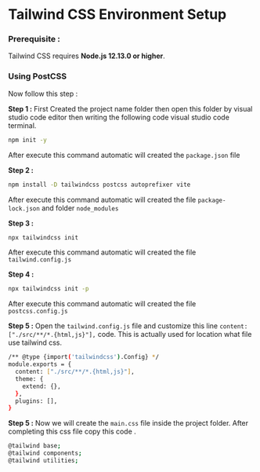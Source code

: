 # Tailwind CSS Environment Setup


### Prerequisite :
Tailwind CSS requires **Node.js 12.13.0 or higher**.


### Using PostCSS
Now follow this step :

**Step 1 :** First Created the project name folder then open this folder by visual studio code editor then writing the following code visual studio code terminal.

```sh
npm init -y
```
After execute this command automatic will created the `package.json` file

**Step 2 :**   

```sh
npm install -D tailwindcss postcss autoprefixer vite
```
After execute this command automatic will created the file `package-lock.json` and folder `node_modules`

**Step 3 :**   

```sh
npx tailwindcss init
```
After execute this command automatic will created the file `tailwind.config.js` 

**Step 4 :**   

```sh
npx tailwindcss init -p
```
After execute this command automatic will created the file `postcss.config.js` 

**Step 5 :** Open the `tailwind.config.js` file and customize this line `content: ["./src/**/*.{html,js}"],` code. This is actually used for  location what file use tailwind css.

```sh
/** @type {import('tailwindcss').Config} */
module.exports = {
  content: ["./src/**/*.{html,js}"],
  theme: {
    extend: {},
  },
  plugins: [],
}
```

**Step 5 :** Now we will create the `main.css` file inside the project folder. After completing this css file copy this code .

```sh
@tailwind base;
@tailwind components;
@tailwind utilities;
```









